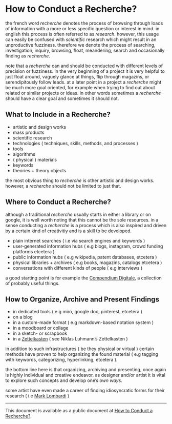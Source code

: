# How to Conduct a Recherche?

the french word *recherche* denotes the process of browsing through loads of information with a more or less specific question or interest in mind. in english this process is often referred to as *research*. however, this usage can easily be confused with *scientific* research which might result in an unproductive fuzziness. therefore we denote the process of searching, investigation, inquiry, browsing, float, meandering, search and occasionally finding as *recherche*.

note that a *recherche* can and should be conducted with different levels of precision or fuzziness. in the very beginning of a project it is very helpful to just float around, vaguely glance at things, flip through magazins, or serendipitously follow leads. at a later point in a project a *recherche* might be much more goal oriented, for example when trying to find out about related or similar projects or ideas. in other words sometimes a *recherche* should have a clear goal and sometimes it should not.

## What to Include in a Recherche?

- artistic and design works
- mass products
- scientific research
- technologies ( techniques, skills, methods, and processes )
- tools
- algorithms
- ( physical ) materials
- keywords
- theories + theory objects

the most obvious thing to *recherche* is other artistic and design works. however, a *recherche* should not be limited to just that. 

## Where to Conduct a Recherche?

although a traditional *recherche* usually starts in either a library or on google, it is well worth noting that this cannot be the sole resources. in a sense conducting a *recherche* is a process which is also inspired and driven by a certain kind of creativitiy and is a skill to be developed.

- plain internet searches ( i.e via search engines and keywords )
- user-generated information hubs ( e.g blogs, instagram, crowd funding platforms etcetera )
- public information hubs ( e.g wikipedia, patent databases, etcetera )
- physical libraries + archives ( e.g books, magazins, catalogs etcetera )
- conversations with different kinds of people ( e.g interviews )

a good starting point is for example the [Compendium Digitale](http://dm-hb.de/compendium), a collection of probably useful things.

## How to Organize, Archive and Present Findings

- in dedicated tools ( e.g miro, google doc, pinterest, etcetera )
- on a blog
- in a custom-made format ( e.g markdown-based notation system )
- in a moodboard or collage
- in a sketch- or scrapbook
- in a [Zettelkasten](https://de.wikipedia.org/wiki/Zettelkasten) ( see Niklas Luhmann’s Zettelkasten )

in addition to such infrastructures ( be they physical or virtual ) certain methods have proven to help organizing the found material ( e.g tagging with keywords, categorizing, hyperlinking, etcetera ).

the bottom line here is that organizing, archiving and presenting, once again is highly individual and creative endeavor. as designer and/or artist it is vital to explore such concepts and develop one’s *own ways*.

some artist have even made a career of finding idiosyncratic forms for their research ( i.e [Mark Lombardi](https://en.wikipedia.org/wiki/Mark_Lombardi) )

---

This document is available as a public document at [How to Conduct a Recherche?](http://dm-hb.de/dmhtcar).
